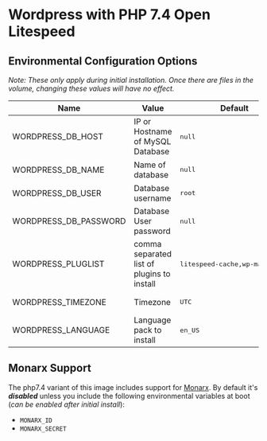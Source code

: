 # Wordpress with PHP 7.4 Open Litespeed

## Environmental Configuration Options

_Note: These only apply during initial installation. Once there are files in the volume, changing these values will have no effect._

<table>
  <thead>
    <tr>
      <th>Name</th>
      <th>Value</th>
      <th>Default</th>
    </tr>
  </thead>
  <tbody>
    <tr>
      <td>WORDPRESS_DB_HOST</td>
      <td>IP or Hostname of MySQL Database</td>
      <td><pre>null</pre></td>
    </tr>
    <tr>
      <td>WORDPRESS_DB_NAME</td>
      <td>Name of database</td>
      <td><pre>null</pre></td>
    </tr>
    <tr>
      <td>WORDPRESS_DB_USER</td>
      <td>Database username</td>
      <td><pre>root</pre></td>
    </tr>
    <tr>
      <td>WORDPRESS_DB_PASSWORD</td>
      <td>Database User password</td>
      <td><pre>null</pre></td>
    </tr>
    <tr>
      <td>WORDPRESS_PLUGLIST</td>
      <td>comma separated list of plugins to install</td>
      <td><pre>litespeed-cache,wp-mail-smtp</pre></td>
    </tr>
    <tr>
      <td>WORDPRESS_TIMEZONE</td>
      <td>Timezone</td>
      <td><pre>UTC</pre></td>
    </tr>
    <tr>
      <td>WORDPRESS_LANGUAGE</td>
      <td>Language pack to install</td>
      <td><pre>en_US</pre></td>
    </tr>    
  </tbody>
</table>

## Monarx Support

The php7.4 variant of this image includes support for [Monarx](https://www.monarx.com). By default it's _**disabled**_ unless you include the following environmental variables at boot (_can be enabled after initial install_):

* `MONARX_ID`
* `MONARX_SECRET`

